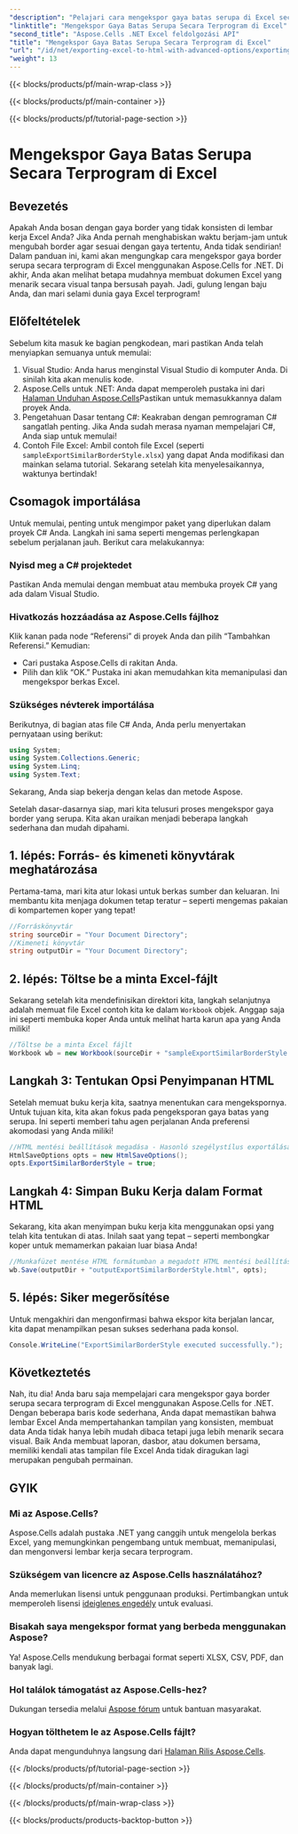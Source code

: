 ```yaml
---
"description": "Pelajari cara mengekspor gaya batas serupa di Excel secara terprogram menggunakan Aspose.Cells untuk .NET dengan panduan langkah demi langkah yang mudah ini."
"linktitle": "Mengekspor Gaya Batas Serupa Secara Terprogram di Excel"
"second_title": "Aspose.Cells .NET Excel feldolgozási API"
"title": "Mengekspor Gaya Batas Serupa Secara Terprogram di Excel"
"url": "/id/net/exporting-excel-to-html-with-advanced-options/exporting-similar-border-style/"
"weight": 13
---
```


{{< blocks/products/pf/main-wrap-class >}}

{{< blocks/products/pf/main-container >}}

{{< blocks/products/pf/tutorial-page-section >}}

# Mengekspor Gaya Batas Serupa Secara Terprogram di Excel

## Bevezetés
Apakah Anda bosan dengan gaya border yang tidak konsisten di lembar kerja Excel Anda? Jika Anda pernah menghabiskan waktu berjam-jam untuk mengubah border agar sesuai dengan gaya tertentu, Anda tidak sendirian! Dalam panduan ini, kami akan mengungkap cara mengekspor gaya border serupa secara terprogram di Excel menggunakan Aspose.Cells for .NET. Di akhir, Anda akan melihat betapa mudahnya membuat dokumen Excel yang menarik secara visual tanpa bersusah payah. Jadi, gulung lengan baju Anda, dan mari selami dunia gaya Excel terprogram!
## Előfeltételek
Sebelum kita masuk ke bagian pengkodean, mari pastikan Anda telah menyiapkan semuanya untuk memulai:
1. Visual Studio: Anda harus menginstal Visual Studio di komputer Anda. Di sinilah kita akan menulis kode.
2. Aspose.Cells untuk .NET: Anda dapat memperoleh pustaka ini dari [Halaman Unduhan Aspose.Cells](https://releases.aspose.com/cells/net/)Pastikan untuk memasukkannya dalam proyek Anda.
3. Pengetahuan Dasar tentang C#: Keakraban dengan pemrograman C# sangatlah penting. Jika Anda sudah merasa nyaman mempelajari C#, Anda siap untuk memulai!
4. Contoh File Excel: Ambil contoh file Excel (seperti `sampleExportSimilarBorderStyle.xlsx`) yang dapat Anda modifikasi dan mainkan selama tutorial.
Sekarang setelah kita menyelesaikannya, waktunya bertindak!
## Csomagok importálása
Untuk memulai, penting untuk mengimpor paket yang diperlukan dalam proyek C# Anda. Langkah ini sama seperti mengemas perlengkapan sebelum perjalanan jauh. Berikut cara melakukannya:
### Nyisd meg a C# projektedet
Pastikan Anda memulai dengan membuat atau membuka proyek C# yang ada dalam Visual Studio.
### Hivatkozás hozzáadása az Aspose.Cells fájlhoz
Klik kanan pada node “Referensi” di proyek Anda dan pilih “Tambahkan Referensi.” Kemudian:
- Cari pustaka Aspose.Cells di rakitan Anda.
- Pilih dan klik “OK.”
Pustaka ini akan memudahkan kita memanipulasi dan mengekspor berkas Excel.
### Szükséges névterek importálása
Berikutnya, di bagian atas file C# Anda, Anda perlu menyertakan pernyataan using berikut:
```csharp
using System;
using System.Collections.Generic;
using System.Linq;
using System.Text;
```
Sekarang, Anda siap bekerja dengan kelas dan metode Aspose.

Setelah dasar-dasarnya siap, mari kita telusuri proses mengekspor gaya border yang serupa. Kita akan uraikan menjadi beberapa langkah sederhana dan mudah dipahami.
## 1. lépés: Forrás- és kimeneti könyvtárak meghatározása
Pertama-tama, mari kita atur lokasi untuk berkas sumber dan keluaran. Ini membantu kita menjaga dokumen tetap teratur – seperti mengemas pakaian di kompartemen koper yang tepat!
```csharp
//Forráskönyvtár
string sourceDir = "Your Document Directory";
//Kimeneti könyvtár
string outputDir = "Your Document Directory";
```
## 2. lépés: Töltse be a minta Excel-fájlt
Sekarang setelah kita mendefinisikan direktori kita, langkah selanjutnya adalah memuat file Excel contoh kita ke dalam `Workbook` objek. Anggap saja ini seperti membuka koper Anda untuk melihat harta karun apa yang Anda miliki!
```csharp
//Töltse be a minta Excel fájlt
Workbook wb = new Workbook(sourceDir + "sampleExportSimilarBorderStyle.xlsx");
```
## Langkah 3: Tentukan Opsi Penyimpanan HTML
Setelah memuat buku kerja kita, saatnya menentukan cara mengekspornya. Untuk tujuan kita, kita akan fokus pada pengeksporan gaya batas yang serupa. Ini seperti memberi tahu agen perjalanan Anda preferensi akomodasi yang Anda miliki!
```csharp
//HTML mentési beállítások megadása - Hasonló szegélystílus exportálása
HtmlSaveOptions opts = new HtmlSaveOptions();
opts.ExportSimilarBorderStyle = true;
```
## Langkah 4: Simpan Buku Kerja dalam Format HTML
Sekarang, kita akan menyimpan buku kerja kita menggunakan opsi yang telah kita tentukan di atas. Inilah saat yang tepat – seperti membongkar koper untuk memamerkan pakaian luar biasa Anda!
```csharp
//Munkafüzet mentése HTML formátumban a megadott HTML mentési beállításokkal
wb.Save(outputDir + "outputExportSimilarBorderStyle.html", opts);
```
## 5. lépés: Siker megerősítése
Untuk mengakhiri dan mengonfirmasi bahwa ekspor kita berjalan lancar, kita dapat menampilkan pesan sukses sederhana pada konsol.
```csharp
Console.WriteLine("ExportSimilarBorderStyle executed successfully.");
```
## Következtetés
Nah, itu dia! Anda baru saja mempelajari cara mengekspor gaya border serupa secara terprogram di Excel menggunakan Aspose.Cells for .NET. Dengan beberapa baris kode sederhana, Anda dapat memastikan bahwa lembar Excel Anda mempertahankan tampilan yang konsisten, membuat data Anda tidak hanya lebih mudah dibaca tetapi juga lebih menarik secara visual.
Baik Anda membuat laporan, dasbor, atau dokumen bersama, memiliki kendali atas tampilan file Excel Anda tidak diragukan lagi merupakan pengubah permainan.
## GYIK
### Mi az Aspose.Cells?
Aspose.Cells adalah pustaka .NET yang canggih untuk mengelola berkas Excel, yang memungkinkan pengembang untuk membuat, memanipulasi, dan mengonversi lembar kerja secara terprogram.
### Szükségem van licencre az Aspose.Cells használatához?
Anda memerlukan lisensi untuk penggunaan produksi. Pertimbangkan untuk memperoleh lisensi [ideiglenes engedély](https://purchase.aspose.com/temporary-license/) untuk evaluasi.
### Bisakah saya mengekspor format yang berbeda menggunakan Aspose?
Ya! Aspose.Cells mendukung berbagai format seperti XLSX, CSV, PDF, dan banyak lagi.
### Hol találok támogatást az Aspose.Cells-hez?
Dukungan tersedia melalui [Aspose fórum](https://forum.aspose.com/c/cells/9) untuk bantuan masyarakat.
### Hogyan tölthetem le az Aspose.Cells fájlt?
Anda dapat mengunduhnya langsung dari [Halaman Rilis Aspose.Cells](https://releases.aspose.com/cells/net/).

{{< /blocks/products/pf/tutorial-page-section >}}

{{< /blocks/products/pf/main-container >}}

{{< /blocks/products/pf/main-wrap-class >}}

{{< blocks/products/products-backtop-button >}}